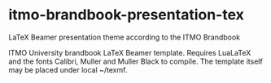 # itmo-brandbook-presentation-tex
LaTeX Beamer presentation theme according to the ITMO Brandbook

ITMO University brandbook LaTeX Beamer template. Requires LuaLaTeX and the fonts Calibri, Muller and Muller Black to compile. The template itself may be placed under local ~/texmf.
